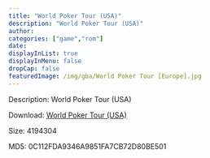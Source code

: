 ```yaml
---
title: "World Poker Tour (USA)"
description: "World Poker Tour (USA)"
author: 
categories: ["game","rom"]
date: 
displayInList: true
displayInMenu: false
dropCap: false
featuredImage: /img/gba/World Poker Tour [Europe].jpg
---
```


Description: World Poker Tour (USA)

Download: <a style="text-decoration:underline;" href="https://mega.nz/#!2HJA1IrB!jdYM7PoStMDi8Dt6n4e_QXFm_605xDbjls1pAJi5EL0" target = "_blank" rel = "nofollow" > World Poker Tour (USA)</a>

Size: 4194304

MD5: 0C112FDA9346A9851FA7CB72D80BE501


